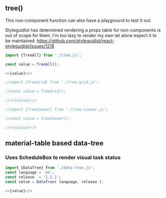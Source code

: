 ## tree()

This non-component function can also have a playground to test it out.

Styleguidist has determined rendering a props table for non-components is out of scope for them.
I'm too lazy to render my own let alone expect it to be maintained.
https://github.com/styleguidist/react-styleguidist/issues/1218

```js
import {TreeAll} from './tree.js';

const value = TreeAll();

<>{value}</>
```


```js
//import {TreeGrid} from './tree-grid.js';

//const value = TreeGrid();

//<>{value}</>
```


```js
//import {TreeViewer} from './tree-viewer.js';

//const value = TreeViewer();

//<>{value}</>
```

## material-table based data-tree
### Uses ScheduleBox to render visual task status

```js
import {DataTree} from './data-tree.js';
const language = 'en';
const release  = '1.2.1';
const value = DataTree( language, release );

<>{value}</>
```